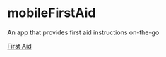 # mobileFirstAid
An app that provides first aid instructions on-the-go


[First Aid](https://xtarachiever.github.io/mobileFirstAid/html_pages/index.html)

